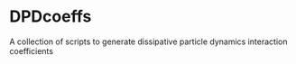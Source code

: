 # DPDcoeffs
A collection of scripts to generate dissipative particle dynamics interaction coefficients
